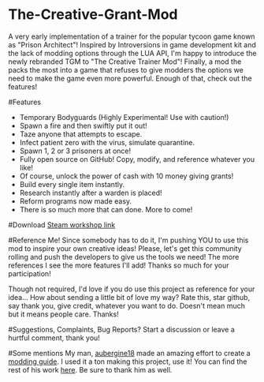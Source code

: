 # The-Creative-Grant-Mod
A very early implementation of a trainer for the popular tycoon game known as "Prison Architect"!
Inspired by Introversions in game development kit and the lack of modding options through the LUA API, I'm happy to introduce the newly rebranded TGM to "The Creative Trainer Mod"! Finally, a mod the packs the most into a game that refuses to give modders the options we need to make the game even more powerful. Enough of that, check out the features!

#Features
 - Temporary Bodyguards (Highly Experimental! Use with caution!)
 - Spawn a fire and then swiftly put it out!
 - Taze anyone that attempts to escape.
 - Infect patient zero with the virus, simulate quarantine.
 - Spawn 1, 2 or 3 prisoners at once!
 - Fully open source on GitHub! Copy, modify, and reference whatever you like! 
 - Of course, unlock the power of cash with 10 money giving grants!
 - Build every single item instantly.
 - Research instantly after a warden is placed!
 - Reform programs now made easy.
 - There is so much more that can done. More to come!
 
#Download
[Steam workshop link](http://steamcommunity.com/sharedfiles/filedetails/?id=261379081&searchtext=)

#Reference Me!
Since somebody has to do it, I'm pushing YOU to use this mod to inspire your own creative ideas! Please, let's get this community rolling and push the developers to give us the tools we need! The more references I see the more features I'll add! Thanks so much for your participation! 

Though not required, I'd love if you do use this project as reference for your idea... How about sending a little bit of love my way? Rate this, star github, say thank you, give credit, whatever you want to do. Doesn't mean much but it means people care. Thanks!

#Suggestions, Complaints, Bug Reports?
Start a discussion or leave a hurtful comment, thank you!

#Some mentions
My man, [aubergine18](http://steamcommunity.com/profiles/76561198190710127) made an amazing effort to create a [modding guide](http://steamcommunity.com/sharedfiles/filedetails/?id=480978426). I used it a ton making this project, use it! You can find the rest of his work [here](http://steamcommunity.com/profiles/76561198190710127/myworkshopfiles/?section=guides&appid=233450). Be sure to thank him as well.
